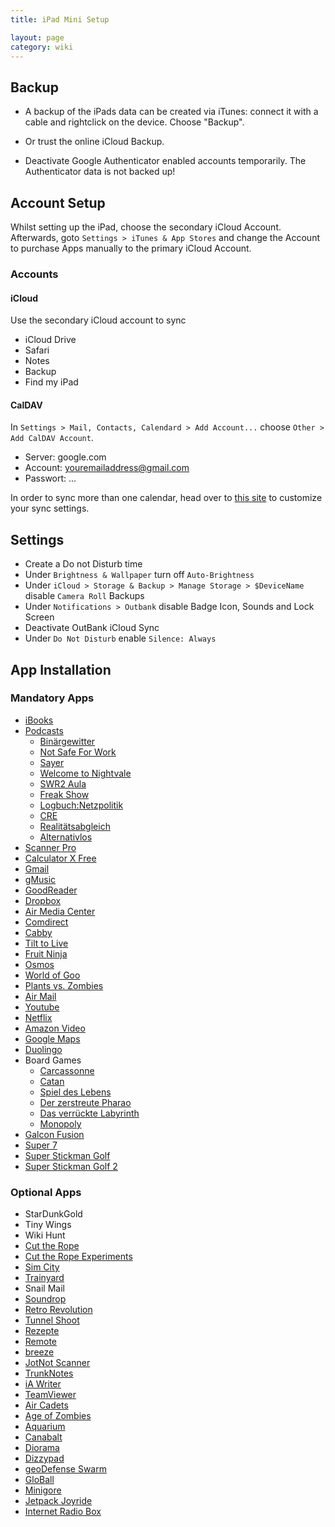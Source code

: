 ```yaml
---
title: iPad Mini Setup

layout: page
category: wiki
---
```


## Backup

- A backup of the iPads data can be created via iTunes: connect it with a cable and rightclick on the device. Choose "Backup".
- Or trust the online iCloud Backup.

- Deactivate Google Authenticator enabled accounts temporarily. The Authenticator data is not backed up!

## Account Setup

Whilst setting up the iPad, choose the secondary iCloud Account.    
Afterwards, goto `Settings > iTunes & App Stores` and change the Account to purchase Apps manually to the primary iCloud Account.

### Accounts

#### iCloud

Use the secondary iCloud account to sync
- iCloud Drive
- Safari
- Notes
- Backup
- Find my iPad

#### CalDAV

In `Settings > Mail, Contacts, Calendard > Add Account...` choose `Other > Add CalDAV Account`.   
- Server: google.com
- Account: youremailaddress@gmail.com
- Passwort: ...

In order to sync more than one calendar, head over to [this site](https://www.google.com/calendar/iphoneselect) to customize your sync settings.

## Settings

- Create a Do not Disturb time
- Under `Brightness & Wallpaper` turn off `Auto-Brightness`
- Under `iCloud > Storage & Backup > Manage Storage > $DeviceName` disable `Camera Roll` Backups
- Under `Notifications > Outbank` disable Badge Icon, Sounds and Lock Screen
- Deactivate OutBank iCloud Sync
- Under `Do Not Disturb` enable `Silence: Always`

## App Installation

### Mandatory Apps

- [iBooks](https://itunes.apple.com/de/app/ibooks/id364709193?mt=8)
- [Podcasts](https://itunes.apple.com/de/app/podcasts/id525463029?mt=8)
  - [Binärgewitter](http://feeds.feedburner.com/binaergewitter-podcast)
  - [Not Safe For Work](http://not-safe-for-work.de/feed/m4a/)
  - [Sayer](itpc://geeklyinc.com/feed/podcast/)
  - [Welcome to Nightvale](https://itunes.apple.com/us/podcast/welcome-to-night-vale/id536258179)
  - [SWR2 Aula](http://www1.swr.de/podcast/xml/swr2/aula.xml)
  - [Freak Show](http://freakshow.fm/feed/m4a/)
  - [Logbuch:Netzpolitik](http://logbuch-netzpolitik.de/feed/m4a)
  - [CRE](http://feeds.feedburner.com/cre-podcast)
  - [Realitätsabgleich](http://www.wrint.de/category/realitaetsabgleich/)
  - [Alternativlos](http://alternativlos.org/alternativlos.rss)
- [Scanner Pro](https://itunes.apple.com/us/app/scanner-pro-pdf-document-scanner/id333710667?mt=8)
- [Calculator X Free](https://itunes.apple.com/de/app/calculator-x-free/id426007025?l=en&mt=8)
- [Gmail](https://itunes.apple.com/de/app/gmail/id422689480?mt=8)
- [gMusic](https://itunes.apple.com/de/app/gmusic-a-google-music-player/id472342018?mt=8)
- [GoodReader](https://itunes.apple.com/de/app/goodreader-for-ipad/id363448914?mt=8)
- [Dropbox](https://itunes.apple.com/de/app/dropbox/id327630330?mt=8)
- [Air Media Center](https://itunes.apple.com/de/app/air-media-center/id458978474?mt=8)
- [Comdirect](https://itunes.apple.com/de/app/comdirect-banking-app/id390234288?mt=8)
- [Cabby](https://itunes.apple.com/de/app/cabby/id339383913?mt=8)
- [Tilt to Live](https://itunes.apple.com/de/app/tilt-to-live-hd/id391837930?mt=8)
- [Fruit Ninja](https://itunes.apple.com/de/app/fruit-ninja-hd/id370066032?mt=8)
- [Osmos](https://itunes.apple.com/de/app/osmos-for-ipad/id379323382?mt=8)
- [World of Goo](https://itunes.apple.com/de/app/world-of-goo-hd/id401301276?mt=8)
- [Plants vs. Zombies](https://itunes.apple.com/de/app/pflanzen-gegen-zombies-hd/id363282253?mt=8)
- [Air Mail](https://itunes.apple.com/de/app/air-mail/id490619180?mt=8)
- [Youtube](https://itunes.apple.com/us/app/youtube-watch-share-videos/id544007664?mt=8)
- [Netflix](https://itunes.apple.com/us/app/netflix/id363590051?mt=8)
- [Amazon Video](https://itunes.apple.com/us/app/amazon-video/id545519333?mt=8)
- [Google Maps](https://itunes.apple.com/us/app/google-maps-navigation-transit/id585027354?mt=8)
- [Duolingo](https://itunes.apple.com/us/app/duolingo-learn-languages-for/id570060128?mt=8)
- Board Games
  - [Carcassonne](https://itunes.apple.com/de/app/carcassonne/id375295479?mt=8)
  - [Catan](https://itunes.apple.com/de/app/catan-hd/id390422167?mt=8)
  - [Spiel des Lebens](https://itunes.apple.com/de/app/das-spiel-des-lebens-ipad/id406235070?mt=8)
  - [Der zerstreute Pharao](https://itunes.apple.com/de/app/der-zerstreute-pharao-hd/id439648880?mt=8)
  - [Das verrückte Labyrinth](https://itunes.apple.com/de/app/das-verruckte-labyrinth-hd/id471845043?mt=8)
  - [Monopoly](https://itunes.apple.com/de/app/monopoly-here-now-world-edition/id446277462?mt=8)
- [Galcon Fusion](https://itunes.apple.com/de/app/galcon-fusion/id364902651?mt=8)
- [Super 7](https://itunes.apple.com/de/app/super-7/id366612434?mt=8)
- [Super Stickman Golf](https://itunes.apple.com/de/app/super-stickman-golf/id397049430?mt=8)
- [Super Stickman Golf 2](https://itunes.apple.com/de/app/super-stickman-golf-2/id585259203?mt=8)

### Optional Apps

- StarDunkGold
- Tiny Wings
- Wiki Hunt
- [Cut the Rope](https://itunes.apple.com/de/app/cut-the-rope-hd/id394610743?mt=8)
- [Cut the Rope Experiments](https://itunes.apple.com/de/app/cut-the-rope-experiments-hd/id450795513?mt=8)
- [Sim City](https://itunes.apple.com/de/app/simcity-deluxe-for-ipad/id405584670?mt=8)
- [Trainyard](https://itunes.apple.com/de/app/trainyard/id348719156?mt=8)
- Snail Mail
- [Soundrop](https://itunes.apple.com/de/app/soundrop/id364871590?mt=8)
- [Retro Revolution](https://itunes.apple.com/de/app/retro-revolution-2/id363462667?mt=8)
- [Tunnel Shoot](https://itunes.apple.com/de/app/tunnel-shoot-pro/id376449570?mt=8)
- [Rezepte](https://itunes.apple.com/de/app/rezepte/id310307605?mt=8)
- [Remote](https://itunes.apple.com/de/app/remote/id284417350?mt=8)
- [breeze](https://itunes.apple.com/de/app/breeze-realistic-wind-chimes/id427567418?mt=8)
- [JotNot Scanner](https://itunes.apple.com/us/app/jotnot-scanner/id310789464?mt=8)
- [TrunkNotes](https://itunes.apple.com/de/app/trunk-notes/id302880785?mt=8)
- [iA Writer](https://itunes.apple.com/de/app/ia-writer/id392502056?mt=8)
- [TeamViewer](https://itunes.apple.com/de/app/teamviewer-hd-fur-fernsteuerung/id379424610?mt=8)
- [Air Cadets](https://itunes.apple.com/de/app/air-cadets/id298873144?mt=8)
- [Age of Zombies](https://itunes.apple.com/de/app/age-of-zombies/id395627741?mt=8)
- [Aquarium](https://itunes.apple.com/de/app/marine-aquarium-2.6/id364867315?mt=8)
- [Canabalt](https://itunes.apple.com/de/app/canabalt/id333180061?mt=8)
- [Diorama](https://itunes.apple.com/de/app/diorama/id317576325?mt=8)
- [Dizzypad](https://itunes.apple.com/de/app/dizzypad-hd/id368396059?mt=8)
- [geoDefense Swarm](https://itunes.apple.com/de/app/geodefense-swarm/id326563285?mt=8)
- [GloBall](https://itunes.apple.com/de/app/globall/id316531130?mt=8)
- [Minigore](https://itunes.apple.com/de/app/minigore/id324016249?mt=8)
- [Jetpack Joyride](https://itunes.apple.com/de/app/jetpack-joyride/id457446957?mt=8)
- [Internet Radio Box](https://itunes.apple.com/de/app/internet-radio-box/id293623806?mt=8)
